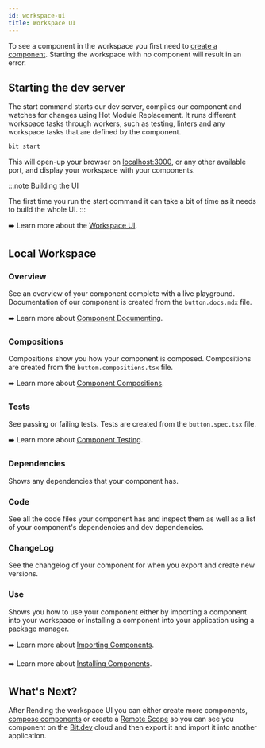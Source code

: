```yaml
---
id: workspace-ui
title: Workspace UI
---
```


To see a component in the workspace you first need to [create a component](/getting-started/creating-components). Starting the workspace with no component will result in an error.

## Starting the dev server

The start command starts our dev server, compiles our component and watches for changes using Hot Module Replacement. It runs different workspace tasks through workers, such as testing, linters and any workspace tasks that are defined by the component.

```bash
bit start
```

This will open-up your browser on [localhost:3000](http://localhost:3000), or any other available port, and display your workspace with your components.

:::note Building the UI

The first time you run the start command it can take a bit of time as it needs to build the whole UI.
:::

<!-- Once you click on your component it will take you to the Overview page. -->

:arrow_right: Learn more about the [Workspace UI](/building-with-bit/worksapce).

## Local Workspace

### Overview

See an overview of your component complete with a live playground. Documentation of our component is created from the `button.docs.mdx` file.

:arrow_right: Learn more about [Component Documenting](/building-with-bit/documenting).

### Compositions

Compositions show you how your component is composed. Compositions are created from the `buttom.compositions.tsx` file.

:arrow_right: Learn more about [Component Compositions](/building-with-bit/compositions).

### Tests

See passing or failing tests. Tests are created from the `button.spec.tsx` file.

:arrow_right: Learn more about [Component Testing](/building-with-bit/testing-components).

### Dependencies

Shows any dependencies that your component has.

<!-- :arrow_right: Learn more about [Component Dependencies](/aspects/dependency-resolver). -->

### Code

See all the code files your component has and inspect them as well as a list of your component's dependencies and dev dependencies.

### ChangeLog

See the changelog of your component for when you export and create new versions.

### Use

Shows you how to use your component either by importing a component into your workspace or installing a component into your application using a package manager.

:arrow_right: Learn more about [Importing Components](/building-with-bit/importing-components).

:arrow_right: Learn more about [Installing Components](/building-with-bit/installing-components).

## What's Next?

After Rending the workspace UI you can either create more components, [compose components](composing-components) or create a [Remote Scope](remote-scope) so you can see you component on the [Bit.dev](https://bit.dev) cloud and then export it and import it into another application.

